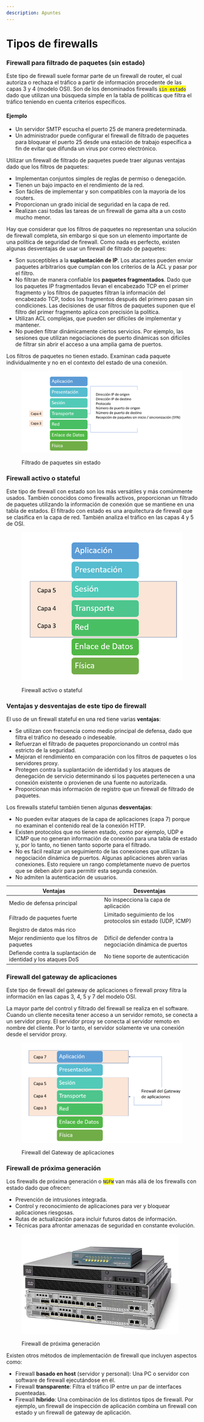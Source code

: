 ```yaml
---
description: Apuntes
---
```


# Tipos de firewalls

### Firewall para filtrado de paquetes (sin estado)

Este tipo de firewall suele formar parte de un firewall de router, el cual autoriza o rechaza el tráfico a partir de información procedente de las capas 3 y 4 (modelo OSI). Son de los denominados firewalls <mark style="color:blue;">`sin estado`</mark> dado que utilizan una búsqueda simple en la tabla de políticas que filtra el tráfico teniendo en cuenta criterios específicos.

#### Ejemplo&#x20;

* Un servidor SMTP escucha el puerto 25 de manera predeterminada.&#x20;
* Un administrador puede configurar el firewall de filtrado de paquetes para bloquear el puerto 25 desde una estación de trabajo específica a fin de evitar que difunda un virus por correo electrónico.

Utilizar un firewall de filtrado de paquetes puede traer algunas ventajas dado que los filtros de paquetes:

* Implementan conjuntos simples de reglas de permiso o denegación.
* Tienen un bajo impacto en el rendimiento de la red.
* Son fáciles de implementar y son compatibles con la mayoría de los routers.
* Proporcionan un grado inicial de seguridad en la capa de red.
* Realizan casi todas las tareas de un firewall de gama alta a un costo mucho menor.

Hay que considerar que los filtros de paquetes no representan una solución de firewall completa, sin embargo si que son un elemento importante de una política de seguridad de firewall. Como nada es perfecto, existen algunas desventajas de usar un firewall de filtrado de paquetes:

* Son susceptibles a la **suplantación de IP**. Los atacantes pueden enviar paquetes arbitrarios que cumplan con los criterios de la ACL y pasar por el filtro.
* No filtran de manera confiable los **paquetes fragmentados**. Dado que los paquetes IP fragmentados llevan el encabezado TCP en el primer fragmento y los filtros de paquetes filtran la información del encabezado TCP, todos los fragmentos después del primero pasan sin condiciones. Las decisiones de usar filtros de paquetes suponen que el filtro del primer fragmento aplica con precisión la política.
* Utilizan ACL complejas, que pueden ser difíciles de implementar y mantener.
* No pueden filtrar dinámicamente ciertos servicios. Por ejemplo, las sesiones que utilizan negociaciones de puerto dinámicas son difíciles de filtrar sin abrir el acceso a una amplia gama de puertos.

Los filtros de paquetes no tienen estado. Examinan cada paquete individualmente y no en el contexto del estado de una conexión.

<figure><img src="../../.gitbook/assets/image (4) (2) (3) (1).png" alt=""><figcaption><p>Filtrado de paquetes sin estado</p></figcaption></figure>

### &#x20;Firewall activo o stateful

Este tipo de firewall con estado son los más versátiles y más comúnmente usados. También conocidos como firewalls activos,  proporcionan un filtrado de paquetes utilizando la información de conexión que se mantiene en una tabla de estados. El filtrado con estado es una arquitectura de firewall que se clasifica en la capa de red. También analiza el tráfico en las capas 4 y 5 de OSI.

<figure><img src="../../.gitbook/assets/image (7) (5).png" alt=""><figcaption><p>Firewall activo o stateful</p></figcaption></figure>

&#x20;

### Ventajas y desventajas de este tipo de firewall

El uso de un firewall stateful en una red tiene varias **ventajas**:

* Se utilizan con frecuencia como medio principal de defensa, dado que filtra el tráfico no deseado o indeseable.
* Refuerzan el filtrado de paquetes proporcionando un control más estricto de la seguridad.
* Mejoran el rendimiento en comparación con los filtros de paquetes o los servidores proxy.
* Protegen contra la suplantación de identidad y los ataques de denegación de servicio determinando si los paquetes pertenecen a una conexión existente o provienen de una fuente no autorizada.
* Proporcionan más información de registro que un firewall de filtrado de paquetes.

Los firewalls stateful también tienen algunas **desventajas**:

* No pueden evitar ataques de la capa de aplicaciones (capa 7) porque no examinan el contenido real de la conexión HTTP.
* Existen protocolos que no tienen estado, como por ejemplo, UDP e ICMP que no generan información de conexión para una tabla de estado y, por lo tanto, no tienen tanto soporte para el filtrado.
* No es fácil realizar un seguimiento de las conexiones que utilizan la negociación dinámica de puertos. Algunas aplicaciones abren varias conexiones. Esto requiere un rango completamente nuevo de puertos que se deben abrir para permitir esta segunda conexión.
* No admiten la autenticación de usuarios.



| Ventajas                                                       | Desventajas                                                   |
| -------------------------------------------------------------- | ------------------------------------------------------------- |
| Medio de defensa principal                                     | No inspecciona la capa de aplicación                          |
| Filtrado de paquetes fuerte                                    | Limitado seguimiento de los protocolos sin estado (UDP, ICMP) |
| Registro de datos más rico                                     |                                                               |
| Mejor rendimiento que los filtros de paquetes                  | Difícil de defender contra la negociación dinámica de puertos |
| Defiende contra la suplantación de identidad y los ataques DoS | No tiene soporte de autenticación                             |

### Firewall del gateway de aplicaciones

Este tipo de firewall del gateway de aplicaciones o firewall proxy filtra la información en las capas 3, 4, 5 y 7 del modelo OSI.&#x20;

La mayor parte del control y filtrado del firewall se realiza en el software. Cuando un cliente necesita tener acceso a un servidor remoto, se conecta a un servidor proxy. El servidor proxy se conecta al servidor remoto en nombre del cliente. Por lo tanto, el servidor solamente ve una conexión desde el servidor proxy.

<figure><img src="../../.gitbook/assets/image (3) (1) (1) (1) (1) (1) (1) (1).png" alt=""><figcaption><p>Firewall del Gateway de aplicaciones</p></figcaption></figure>

### Firewall de próxima generación

Los firewalls de próxima generación o <mark style="color:blue;">`NGFW`</mark> van más allá de los firewalls con estado dado que ofrecen:

* Prevención de intrusiones integrada.
* Control y reconocimiento de aplicaciones para ver y bloquear aplicaciones riesgosas.
* Rutas de actualización para incluir futuros datos de información.
* Técnicas para afrontar amenazas de seguridad en constante evolución.

<figure><img src="../../.gitbook/assets/image (5) (1) (4).png" alt=""><figcaption><p>Firewall de próxima generación</p></figcaption></figure>

Existen otros métodos de implementación de firewall que incluyen aspectos como:

* Firewall **basado en host** (servidor y personal): Una PC o servidor con software de firewall ejecutándose en él.
* Firewall **transparente**: Filtra el tráfico IP entre un par de interfaces puenteadas.
* Firewall **híbrido**: Una combinación de los distintos tipos de firewall. Por ejemplo, un firewall de inspección de aplicación combina un firewall con estado y un firewall de gateway de aplicación.
